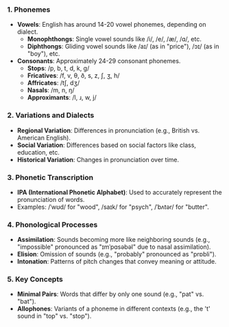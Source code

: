 ### 1. **Phonemes**

- **Vowels**: English has around 14-20 vowel phonemes, depending on dialect.
    - **Monophthongs**: Single vowel sounds like /i/, /e/, /æ/, /ɑ/, etc.
    - **Diphthongs**: Gliding vowel sounds like /aɪ/ (as in "price"), /ɔɪ/ (as in "boy"), etc.
- **Consonants**: Approximately 24-29 consonant phonemes.
    - **Stops**: /p, b, t, d, k, ɡ/
    - **Fricatives**: /f, v, θ, ð, s, z, ʃ, ʒ, h/
    - **Affricates**: /tʃ, dʒ/
    - **Nasals**: /m, n, ŋ/
    - **Approximants**: /l, ɹ, w, j/

### 2. **Variations and Dialects**

- **Regional Variation**: Differences in pronunciation (e.g., British vs. American English).
- **Social Variation**: Differences based on social factors like class, education, etc.
- **Historical Variation**: Changes in pronunciation over time.

### 3. **Phonetic Transcription**

- **IPA (International Phonetic Alphabet)**: Used to accurately represent the pronunciation of words.
- Examples: /ˈwʊd/ for "wood", /saɪk/ for "psych", /ˈbʌtər/ for "butter".

### 4. **Phonological Processes**

- **Assimilation**: Sounds becoming more like neighboring sounds (e.g., "impossible" pronounced as "ɪmˈpɑsəbəl" due to nasal assimilation).
- **Elision**: Omission of sounds (e.g., "probably" pronounced as "prɒbli").
- **Intonation**: Patterns of pitch changes that convey meaning or attitude.

### 5. **Key Concepts**

- **Minimal Pairs**: Words that differ by only one sound (e.g., "pat" vs. "bat").
- **Allophones**: Variants of a phoneme in different contexts (e.g., the 't' sound in "top" vs. "stop").